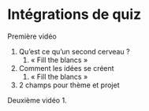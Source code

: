 # Intégrations de quiz
Première vidéo
1. Qu’est ce qu’un second cerveau ? 
	1. « Fill the blancs »
2. Comment les idées se créent
	1. « Fill the blancs »
3. 2 champs pour thème et projet

Deuxième vidéo
1. 